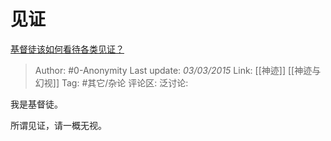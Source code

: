 # 见证
[基督徒该如何看待各类见证？](https://www.zhihu.com/question/23862079/answer/30066971)

> Author: #0-Anonymity
> Last update: *03/03/2015*
> Link: [[神迹]] [[神迹与幻视]]
> Tag: #其它/杂论
> 评论区:
> 泛讨论:

我是基督徒。

所谓见证，请一概无视。
